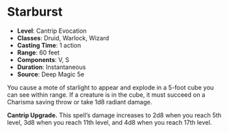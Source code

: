 # Starburst

- **Level**: Cantrip Evocation
- **Classes**: Druid, Warlock, Wizard
- **Casting Time**: 1 action
- **Range**: 60 feet
- **Components**: V, S
- **Duration**: Instantaneous
- **Source**: Deep Magic 5e

You cause a mote of starlight to appear and explode in a 5-foot cube you can see within range. If a creature is in the cube, it must succeed on a Charisma saving throw or take 1d8 radiant damage.

**Cantrip Upgrade.** This spell’s damage increases to 2d8 when you reach 5th level, 3d8 when you reach 11th level, and 4d8 when you reach 17th level.
